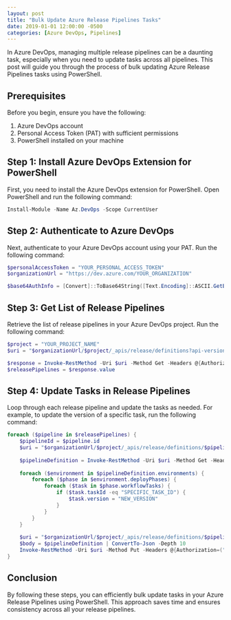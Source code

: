 ```yaml
---
layout: post
title: "Bulk Update Azure Release Pipelines Tasks"
date: 2019-01-01 12:00:00 -0500
categories: [Azure DevOps, Pipelines]
---
```


In Azure DevOps, managing multiple release pipelines can be a daunting task, especially when you need to update tasks across all pipelines. This post will guide you through the process of bulk updating Azure Release Pipelines tasks using PowerShell.

## Prerequisites

Before you begin, ensure you have the following:

1. Azure DevOps account
2. Personal Access Token (PAT) with sufficient permissions
3. PowerShell installed on your machine

## Step 1: Install Azure DevOps Extension for PowerShell

First, you need to install the Azure DevOps extension for PowerShell. Open PowerShell and run the following command:

```powershell
Install-Module -Name Az.DevOps -Scope CurrentUser
```

## Step 2: Authenticate to Azure DevOps

Next, authenticate to your Azure DevOps account using your PAT. Run the following command:

```powershell
$personalAccessToken = "YOUR_PERSONAL_ACCESS_TOKEN"
$organizationUrl = "https://dev.azure.com/YOUR_ORGANIZATION"

$base64AuthInfo = [Convert]::ToBase64String([Text.Encoding]::ASCII.GetBytes(":$($personalAccessToken)"))
```

## Step 3: Get List of Release Pipelines

Retrieve the list of release pipelines in your Azure DevOps project. Run the following command:

```powershell
$project = "YOUR_PROJECT_NAME"
$uri = "$organizationUrl/$project/_apis/release/definitions?api-version=6.0"

$response = Invoke-RestMethod -Uri $uri -Method Get -Headers @{Authorization=("Basic {0}" -f $base64AuthInfo)}
$releasePipelines = $response.value
```

## Step 4: Update Tasks in Release Pipelines

Loop through each release pipeline and update the tasks as needed. For example, to update the version of a specific task, run the following command:

```powershell
foreach ($pipeline in $releasePipelines) {
    $pipelineId = $pipeline.id
    $uri = "$organizationUrl/$project/_apis/release/definitions/$pipelineId?api-version=6.0"
    
    $pipelineDefinition = Invoke-RestMethod -Uri $uri -Method Get -Headers @{Authorization=("Basic {0}" -f $base64AuthInfo)}
    
    foreach ($environment in $pipelineDefinition.environments) {
        foreach ($phase in $environment.deployPhases) {
            foreach ($task in $phase.workflowTasks) {
                if ($task.taskId -eq "SPECIFIC_TASK_ID") {
                    $task.version = "NEW_VERSION"
                }
            }
        }
    }
    
    $uri = "$organizationUrl/$project/_apis/release/definitions/$pipelineId?api-version=6.0"
    $body = $pipelineDefinition | ConvertTo-Json -Depth 10
    Invoke-RestMethod -Uri $uri -Method Put -Headers @{Authorization=("Basic {0}" -f $base64AuthInfo)} -Body $body -ContentType "application/json"
}
```

## Conclusion

By following these steps, you can efficiently bulk update tasks in your Azure Release Pipelines using PowerShell. This approach saves time and ensures consistency across all your release pipelines.
